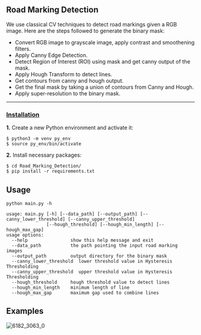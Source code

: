 ## Road Marking Detection

We use classical CV techniques to detect road markings given a RGB image. Here are the steps followed to generate the binary mask:
- Convert RGB image to grayscale image, apply contrast and smoothening filters.
- Apply Canny Edge Detection.
- Detect Region of Interest (ROI) using mask and get canny output of the mask.
- Apply Hough Transform to detect lines.
- Get contours from canny and hough output.
- Get the final mask by taking a union of contours from Canny and Hough.
- Apply super-resolution to the binary mask.

---

### [**Installation**](#) <a name="install"></a>

**1.** Create a new Python environment and activate it:

``` shell
$ python3 -m venv py_env
$ source py_env/bin/activate
```

**2.** Install necessary packages:

``` shell
$ cd Road_Marking_Detection/
$ pip install -r requirements.txt
```

## Usage

```
python main.py -h

usage: main.py [-h] [--data_path] [--output_path] [--canny_lower_threshold] [--canny_upper_threshold]
               [--hough_threshold] [--hough_min_length] [--hough_max_gap]
usage options:
  --help                show this help message and exit
  --data_path           the path pointing the input road marking images
  --output_path         output directory for the binary mask
  --canny_lower_threshold  lower threshold value in Hysteresis Thresholding
  --canny_upper_threshold  upper threshold value in Hysteresis Thresholding
  --hough_threshold     hough threshold value to detect lines
  --hough_min_length    minimum length of line
  --hough_max_gap       maximum gap used to combine lines
```

## Examples

![6182_3063_0](https://github.com/Rohit8y/Roadscape_Detect/assets/38680205/db4fb947-7faf-4fe6-8ed5-55ff41b6d2c8)

